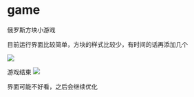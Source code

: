 # game
俄罗斯方块小游戏

目前运行界面比较简单，方块的样式比较少，有时间的话再添加几个 

![](http://od841n3ha.bkt.clouddn.com/game1.png)

游戏结束
![](http://od841n3ha.bkt.clouddn.com/game2.png)

界面可能不好看，之后会继续优化
